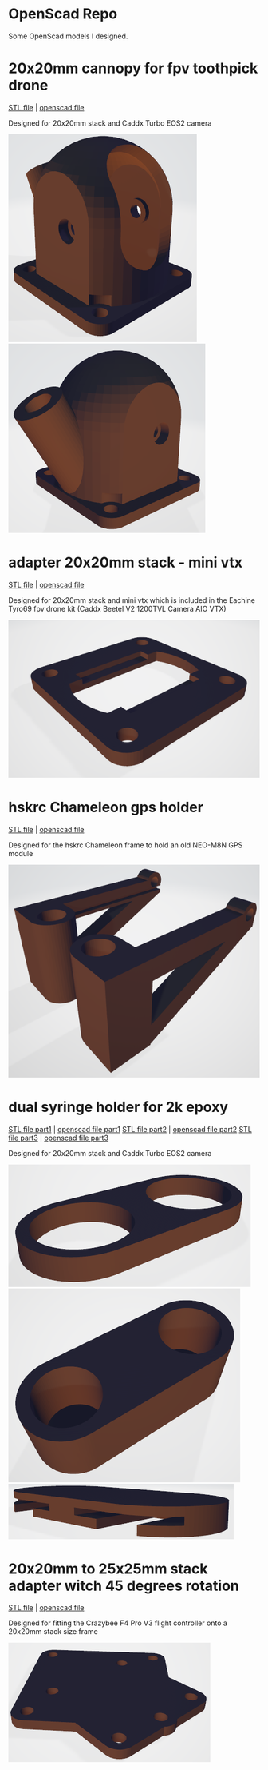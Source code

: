 # OpenScad Repo

Some OpenScad models I designed.

# 20x20mm cannopy for fpv toothpick drone
[STL file](https://github.com/MerzSebastian/OpenScad/blob/main/models/cannopy_20x20mm/cannopy_20x20mm.stl) | [openscad file](https://github.com/MerzSebastian/OpenScad/blob/main/models/cannopy_20x20mm/cannopy_20x20mm.scad)

Designed for 20x20mm stack and Caddx Turbo EOS2 camera

![empty](https://github.com/MerzSebastian/OpenScad/blob/main/models/cannopy_20x20mm/cannopy_20x20mm.PNG)
![empty](https://github.com/MerzSebastian/OpenScad/blob/main/models/cannopy_20x20mm/cannopy_20x20mm_2.PNG)



# adapter 20x20mm stack - mini vtx 
[STL file](https://github.com/MerzSebastian/OpenScad/blob/main/models/adapter_20mm_mini_vtx/adapter_20mm_mini_vtx.stl) | [openscad file](https://github.com/MerzSebastian/OpenScad/blob/main/models/adapter_20mm_mini_vtx/adapter_20mm_mini_vtx.scad)

Designed for 20x20mm stack and mini vtx which is included in the Eachine Tyro69 fpv drone kit (Caddx Beetel V2 1200TVL Camera AIO VTX)

![empty](https://github.com/MerzSebastian/OpenScad/blob/main/models/adapter_20mm_mini_vtx/adapter_20mm_mini_vtx.PNG)



# hskrc Chameleon gps holder
[STL file](https://github.com/MerzSebastian/OpenScad/blob/main/models/hskrc_chameleon_gps_holder/hskrc_chameleon_gps_holder.stl) | [openscad file](https://github.com/MerzSebastian/OpenScad/blob/main/models/hskrc_chameleon_gps_holder/hskrc_chameleon_gps_holder.scad)

Designed for the hskrc Chameleon frame to hold an old NEO-M8N GPS module

![empty](https://github.com/MerzSebastian/OpenScad/blob/main/models/hskrc_chameleon_gps_holder/hskrc_chameleon_gps_holder.PNG)



# dual syringe holder for 2k epoxy
[STL file part1](https://github.com/MerzSebastian/OpenScad/blob/main/models/dual_syringe_holder/dual_syringe_holder_part_1.stl) | [openscad file part1](https://github.com/MerzSebastian/OpenScad/blob/main/models/dual_syringe_holder/dual_syringe_holder_part_1.scad)
[STL file part2](https://github.com/MerzSebastian/OpenScad/blob/main/models/dual_syringe_holder/dual_syringe_holder_part_2.stl) | [openscad file part2](https://github.com/MerzSebastian/OpenScad/blob/main/models/dual_syringe_holder/dual_syringe_holder_part_2.scad)
[STL file part3](https://github.com/MerzSebastian/OpenScad/blob/main/models/dual_syringe_holder/dual_syringe_holder_part_3.stl) | [openscad file part3](https://github.com/MerzSebastian/OpenScad/blob/main/models/dual_syringe_holder/dual_syringe_holder_part_3.scad)

Designed for 20x20mm stack and Caddx Turbo EOS2 camera

![empty](https://github.com/MerzSebastian/OpenScad/blob/main/models/dual_syringe_holder/dual_syringe_holder_part_1.PNG)
![empty](https://github.com/MerzSebastian/OpenScad/blob/main/models/dual_syringe_holder/dual_syringe_holder_part_2.PNG)
![empty](https://github.com/MerzSebastian/OpenScad/blob/main/models/dual_syringe_holder/dual_syringe_holder_part_3.PNG)



# 20x20mm to 25x25mm stack adapter witch 45 degrees rotation
[STL file](https://github.com/MerzSebastian/OpenScad/blob/main/models/adapter_20mm_to_25mm_stack_45_degrees/adapter_20mm_to_25mm_stack_45_degrees.stl) | [openscad file](https://github.com/MerzSebastian/OpenScad/blob/main/models/adapter_20mm_to_25mm_stack_45_degrees/adapter_20mm_to_25mm_stack_45_degrees.scad)

Designed for fitting the Crazybee F4 Pro V3 flight controller onto a 20x20mm stack size frame

![empty](https://github.com/MerzSebastian/OpenScad/blob/main/models/adapter_20mm_to_25mm_stack_45_degrees/adapter_20mm_to_25mm_stack_45_degrees.PNG)

